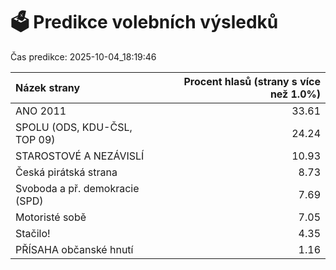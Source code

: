 # 🗳️ Predikce volebních výsledků

Čas predikce: 2025-10-04_18:19:46

| Názek strany                   |   Procent hlasů (strany s více než 1.0%) |
|:-------------------------------|-----------------------------------------:|
| ANO 2011                       |                                    33.61 |
| SPOLU (ODS, KDU-ČSL, TOP 09)   |                                    24.24 |
| STAROSTOVÉ A NEZÁVISLÍ         |                                    10.93 |
| Česká pirátská strana          |                                     8.73 |
| Svoboda a př. demokracie (SPD) |                                     7.69 |
| Motoristé sobě                 |                                     7.05 |
| Stačilo!                       |                                     4.35 |
| PŘÍSAHA občanské hnutí         |                                     1.16 |